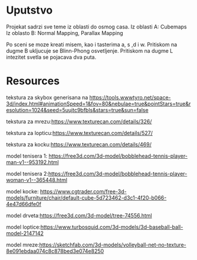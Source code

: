 
# Uputstvo

Projekat sadrzi sve teme iz oblasti do osmog casa.
Iz oblasti A: Cubemaps
Iz oblasto B: Normal Mapping, Parallax Mapping

Po sceni se moze kreati  misem, kao i tasterima a, s ,d i w.
Pritiskom na dugme B ukljucuje se Blinn-Phong osvetljenje.
Pritiskom na dugme L intezitet svetla se pojacava dva puta.



# Resources

tekstura za skybox generisana na https://tools.wwwtyro.net/space-3d/index.html#animationSpeed=1&fov=80&nebulae=true&pointStars=true&resolution=1024&seed=5uujtc9bfbls&stars=true&sun=false

tekstura za mrezu:https://www.texturecan.com/details/326/

tekstura za lopticu:https://www.texturecan.com/details/527/

tekstura za kocku:https://www.texturecan.com/details/469/


model tenisera 1: https://free3d.com/3d-model/bobblehead-tennis-player-man-v1--953192.html

model tenisera 2:https://free3d.com/3d-model/bobblehead-tennis-player-woman-v1--365448.html

model kocke: https://www.cgtrader.com/free-3d-models/furniture/chair/default-cube-5d723462-d3c1-4f20-b066-4e47d66dfe0f

model drveta:https://free3d.com/3d-model/tree-74556.html

model loptice:https://www.turbosquid.com/3d-models/3d-baseball-ball-model-2147142

model mreze:https://sketchfab.com/3d-models/volleyball-net-no-texture-8e091ebdaa074c8c878bed3e074e8250




